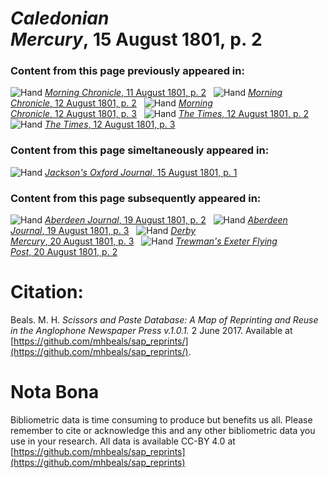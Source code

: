# *Caledonian Mercury*, 15 August 1801, p. 2  
  
### Content from this page previously appeared in:  
![Hand](http://scissorsandpaste.net/wp-content/uploads/2017/06/smallhandpointer.png) [*Morning Chronicle*, 11 August 1801, p. 2](https://mhbeals.github.io/sap_html/Morning-Chronicle/Morning-Chronicle-11-August-1801-p-2)  
![Hand](http://scissorsandpaste.net/wp-content/uploads/2017/06/smallhandpointer.png) [*Morning Chronicle*, 12 August 1801, p. 2](https://mhbeals.github.io/sap_html/Morning-Chronicle/Morning-Chronicle-12-August-1801-p-2)  
![Hand](http://scissorsandpaste.net/wp-content/uploads/2017/06/smallhandpointer.png) [*Morning Chronicle*, 12 August 1801, p. 3](https://mhbeals.github.io/sap_html/Morning-Chronicle/Morning-Chronicle-12-August-1801-p-3)  
![Hand](http://scissorsandpaste.net/wp-content/uploads/2017/06/smallhandpointer.png) [*The Times*, 12 August 1801, p. 2](https://mhbeals.github.io/sap_html/The-Times/The-Times-12-August-1801-p-2)  
![Hand](http://scissorsandpaste.net/wp-content/uploads/2017/06/smallhandpointer.png) [*The Times*, 12 August 1801, p. 3](https://mhbeals.github.io/sap_html/The-Times/The-Times-12-August-1801-p-3)  
  
### Content from this page simeltaneously appeared in:  
![Hand](http://scissorsandpaste.net/wp-content/uploads/2017/06/smallhandpointer.png) [*Jackson's Oxford Journal*, 15 August 1801, p. 1](https://mhbeals.github.io/sap_html/Jackson's-Oxford-Journal/Jackson's-Oxford-Journal-15-August-1801-p-1)  
  
### Content from this page subsequently appeared in:  
![Hand](http://scissorsandpaste.net/wp-content/uploads/2017/06/smallhandpointer.png) [*Aberdeen Journal*, 19 August 1801, p. 2](https://mhbeals.github.io/sap_html/Aberdeen-Journal/Aberdeen-Journal-19-August-1801-p-2)  
![Hand](http://scissorsandpaste.net/wp-content/uploads/2017/06/smallhandpointer.png) [*Aberdeen Journal*, 19 August 1801, p. 3](https://mhbeals.github.io/sap_html/Aberdeen-Journal/Aberdeen-Journal-19-August-1801-p-3)  
![Hand](http://scissorsandpaste.net/wp-content/uploads/2017/06/smallhandpointer.png) [*Derby Mercury*, 20 August 1801, p. 3](https://mhbeals.github.io/sap_html/Derby-Mercury/Derby-Mercury-20-August-1801-p-3)  
![Hand](http://scissorsandpaste.net/wp-content/uploads/2017/06/smallhandpointer.png) [*Trewman's Exeter Flying Post*, 20 August 1801, p. 2](https://mhbeals.github.io/sap_html/Trewman's-Exeter-Flying-Post/Trewman's-Exeter-Flying-Post-20-August-1801-p-2)  


# Citation: 

Beals. M. H. *Scissors and Paste Database: A Map of Reprinting and Reuse in the Anglophone Newspaper Press v.1.0.1.* 2 June 2017. Available at [https://github.com/mhbeals/sap_reprints/](https://github.com/mhbeals/sap_reprints/). 

# Nota Bona

Bibliometric data is time consuming to produce but benefits us all. Please remember to cite or acknowledge this and any other bibliometric data you use in your research. All data is available CC-BY 4.0 at [https://github.com/mhbeals/sap_reprints](https://github.com/mhbeals/sap_reprints)